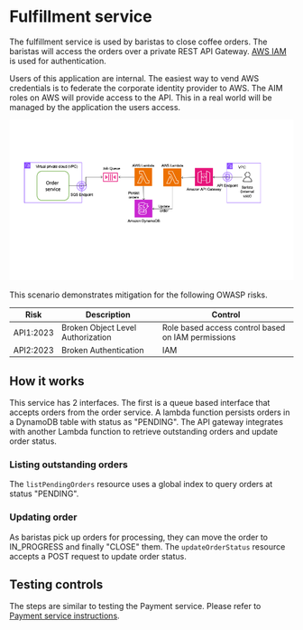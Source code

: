 # Fulfillment service

The fulfillment service is used by baristas to close coffee orders. The baristas will access the orders over a private REST API Gateway. [AWS IAM](https://aws.amazon.com/iam) is used for authentication.

Users of this application are internal. The easiest way to vend AWS credentials is to federate the corporate identity provider to AWS. The AIM roles on AWS will provide access to the API. This in a real world will be managed by the application the users access.

![Payment service architecture](../assets/FulfillmentService.png)

This scenario demonstrates mitigation for the following OWASP risks.

|Risk|Description|Control|
| -- | --------- | ----- |
|API1:2023|Broken Object Level Authorization|Role based access control based on IAM permissions|
|API2:2023|Broken Authentication|IAM|

## How it works

This service has 2 interfaces. The first is a queue based interface that accepts orders from the order service. A lambda function persists orders in a DynamoDB table with status as "PENDING". The API gateway integrates with another Lambda function to retrieve outstanding orders and update order status.

### Listing outstanding orders

The `listPendingOrders` resource uses a global index to query orders at status "PENDING".

### Updating order

As baristas pick up orders for processing, they can move the order to IN_PROGRESS and finally "CLOSE" them. The `updateOrderStatus` resource accepts a POST request to update order status.

## Testing controls

The steps are similar to testing the Payment service. Please refer to [Payment service instructions](../payment/README.md#testing-controls).